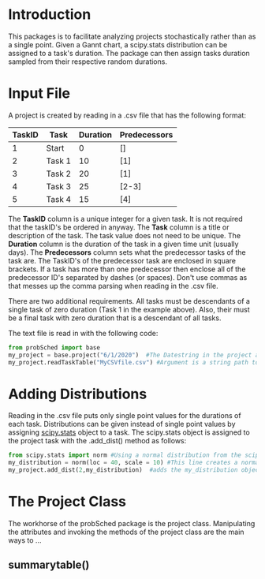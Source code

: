 # Introduction

This packages is to facilitate analyzing projects stochastically rather than as a single point. Given a Gannt chart, a scipy.stats distribution can be assigned to a task's duration. The package can then assign tasks duration sampled from their respective random durations.

# Input File

A project is created by reading in a .csv file that has the following format:

|TaskID|   Task   |Duration|Predecessors|
|------|----------|--------|------------|
|  1   |   Start  |  0     |   []       |
|  2   |   Task 1 |  10    |   [1]      |
|  3   |   Task 2 |  20    |   [1]      |
|  4   |  Task 3  |  25    |   [2-3]    |
|  5   |  Task 4  |  15    |    [4]     |

The __TaskID__ column is a unique integer for a given task. It is not required that the taskID's be ordered in anyway. The __Task__ column is a title or description of the task. The task value does not need to be unique. The __Duration__ column is the duration of the task in a given time unit (usually days). The __Predecessors__ column sets what the predecessor tasks of the task are. The TaskID's of the predecessor task are enclosed in square brackets. If a task has more than one predecessor then enclose all of the predecessor ID's separated by dashes (or spaces). Don't use commas as that messes up the comma parsing when reading in the .csv file. 

There are two additional requirements. All tasks must be descendants of a single task of zero duration (Task 1 in the example above). Also, their must be a final task with zero duration that is a descendant of all tasks.

The text file is read in with the following code:

```python
from probSched import base
my_project = base.project("6/1/2020")  #The Datestring in the project argument sets the project start date.
my_project.readTaskTable("MyCSVfile.csv") #Argument is a string path to the .csv file.
```

# Adding Distributions

Reading in the .csv file puts only single point values for the durations of each task. Distributions can be given instead of single point values by assigning [scipy.stats](https://docs.scipy.org/doc/scipy/reference/stats.html) object to a task. The scipy.stats object is assigned to the project task with the .add_dist() method as follows:

```python
from scipy.stats import norm #Using a normal distribution from the scipy.stats package
my_distribution = norm(loc = 40, scale = 10) #This line creates a normal distribution with mean=40 and standard deviation=10. See scipy for more information on this object.
my_project.add_dist(2,my_distribution)  #adds the my_distribution object to TaskID 2
```

# The Project Class

The workhorse of the probSched package is the project class. Manipulating the attributes and invoking the methods of the project class are the main ways to ...

## summarytable()



